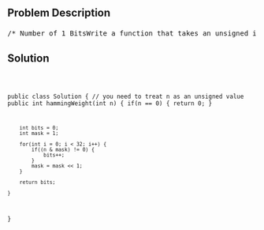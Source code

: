 <!--
<style>
  body { font-family: Arial, sans-serif; }
  .container { max-width: 700px; margin: 0 auto; padding: 10px; }
  .comment-block { background-color: #f9f9f9; padding: 10px; border-left: 5px solid #ccc; overflow-wrap: break-word; white-space: pre-wrap; }
  .code-block { background-color: #f4f4f4; padding: 10px; border: 1px solid #ddd; overflow-wrap: break-word; white-space: pre-wrap; }
</style>
-->

<div class='container'>
<h2>Problem Description</h2>
<div class='comment-block'>
<pre>
/* Number of 1 BitsWrite a function that takes an unsigned integer and returns the number of’1' bits it has(also known as the Hamming weight).For example, the 32-bit integer ’11' has binaryrepresentation 00000000000000000000000000001011, so the function shouldreturn 3.Credits:Special thanks to @ts for adding this problem and creating all test cases.*//* 讲解：AlgorithmThe solution is straight-forward. We check each of the 3232 bits of thenumber.If the bit is 11, we add one to the number of 11-bits.We can check the i^{th}ith bit of a number using a bit mask.We start with a mask m=1, because the binary representation of 1 is,0000 0000 0000 0000 0000 0000 0000 0001Clearly, a logical AND between any number and the mask 1 gives us the leastsignificant bit of this number.To check the next bit, we shift the mask to the left by one.0000 0000 0000 0000 0000 0000 0000 0010And so on.*/</pre>
</div>

<h2>Solution</h2>
<div class='code-block'>
<pre><code class='language-java'>


public class Solution {
    // you need to treat n as an unsigned value
    public int hammingWeight(int n) {
        if(n == 0) {
            return 0;
        }
        
        int bits = 0;
        int mask = 1;
        
        for(int i = 0; i < 32; i++) {
            if((n & mask) != 0) {
                bits++;
            }
            mask = mask << 1;
        }
        
        return bits;
    
    }
}</code></pre>
</div>
</div>
